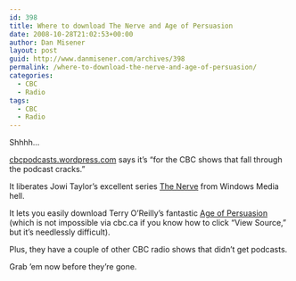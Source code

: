 ```yaml
---
id: 398
title: Where to download The Nerve and Age of Persuasion
date: 2008-10-28T21:02:53+00:00
author: Dan Misener
layout: post
guid: http://www.danmisener.com/archives/398
permalink: /where-to-download-the-nerve-and-age-of-persuasion/
categories:
  - CBC
  - Radio
tags:
  - CBC
  - Radio
---
```

Shhhh&#8230;

[cbcpodcasts.wordpress.com](http://cbcpodcasts.wordpress.com) says it&#8217;s &#8220;for the CBC shows that fall through the podcast cracks.&#8221;

It liberates Jowi Taylor&#8217;s excellent series [The Nerve](http://www.cbc.ca/radio2/features/theNerve/) from Windows Media hell.

It lets you easily download Terry O&#8217;Reilly&#8217;s fantastic [Age of Persuasion](http://www.cbc.ca/ageofpersuasion/) (which is not impossible via cbc.ca if you know how to click &#8220;View Source,&#8221; but it&#8217;s needlessly difficult).

Plus, they have a couple of other CBC radio shows that didn&#8217;t get podcasts.

Grab &#8217;em now before they&#8217;re gone.